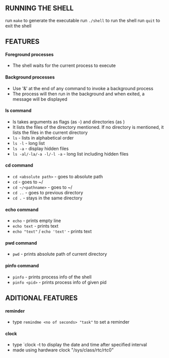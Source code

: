 ## RUNNING THE SHELL

run `make` to generate the executable
run `./shell` to run the shell
run `quit` to exit the shell


## FEATURES

#### Foreground processes
- The shell waits for the current process to execute

#### Background processes
- Use '&' at the end of any command to invoke a background process
- The process will then run in the background and when exited, a message will be displayed

#### ls command
- ls takes arguments as flags (as -<flagname>) and directories (as <directory name>)
- It lists the files of the directory mentioned. If no directory is mentioned, it lists the files in the current directory
- `ls` - lists in alphabetical order
- `ls -l` - long list
- `ls -a` - display hidden files
- `ls -al/-la/-a -l/-l -a` - long list including hidden files

#### cd command
- `cd <absolute path>` - goes to absolute path
- `cd` - goes to ~/
- `cd ~/<pathname>` - goes to ~/<pathname>
- `cd ..` - goes to previous directory
- `cd .` - stays in the same directory

#### echo command
- `echo` - prints empty line
- `echo text` - prints text
- `echo "text"` / `echo 'text'` - prints text

#### pwd command
- `pwd` - prints absolute path of current directory

#### pinfo command
- `pinfo` - prints process info of the shell
- `pinfo <pid>` - prints process info of given pid


## ADITIONAL FEATURES

#### reminder
- type `remindme <no of seconds> "task"` to set a reminder

#### clock
- type `clock -t <interval time> to display the date and time after specified interval
- made using hardware clock "/sys/class/rtc/rtc0"